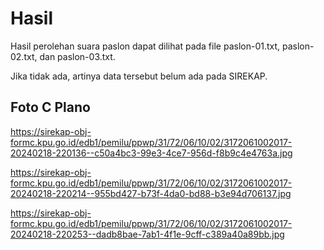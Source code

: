 # Hasil

Hasil perolehan suara paslon dapat dilihat pada file paslon-01.txt, paslon-02.txt, dan paslon-03.txt.

Jika tidak ada, artinya data tersebut belum ada pada SIREKAP.

## Foto C Plano

https://sirekap-obj-formc.kpu.go.id/edb1/pemilu/ppwp/31/72/06/10/02/3172061002017-20240218-220136--c50a4bc3-99e3-4ce7-956d-f8b9c4e4763a.jpg

https://sirekap-obj-formc.kpu.go.id/edb1/pemilu/ppwp/31/72/06/10/02/3172061002017-20240218-220214--955bd427-b73f-4da0-bd88-b3e94d706137.jpg

https://sirekap-obj-formc.kpu.go.id/edb1/pemilu/ppwp/31/72/06/10/02/3172061002017-20240218-220253--dadb8bae-7ab1-4f1e-9cff-c389a40a89bb.jpg
